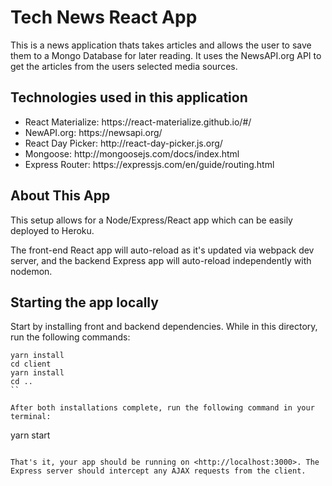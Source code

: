 <h1>Tech News React App</h1>

This is a news application thats takes articles and allows the user to save them to a Mongo Database for later reading. It uses the NewsAPI.org API to get the articles from the users selected media sources.

<h2>Technologies used in this application</h2>
<ul>
    <li>React Materialize: https://react-materialize.github.io/#/</li>
    <li>NewAPI.org: https://newsapi.org/</li>
    <li>React Day Picker: http://react-day-picker.js.org/</li>
    <li>Mongoose: http://mongoosejs.com/docs/index.html</li>
    <li>Express Router:  https://expressjs.com/en/guide/routing.html </li>
</ul>


## About This App

This setup allows for a Node/Express/React app which can be easily deployed to Heroku.

The front-end React app will auto-reload as it's updated via webpack dev server, and the backend Express app will auto-reload independently with nodemon.

## Starting the app locally

Start by installing front and backend dependencies. While in this directory, run the following commands:

```
yarn install
cd client
yarn install
cd ..
``

After both installations complete, run the following command in your terminal:

```
yarn start
```

That's it, your app should be running on <http://localhost:3000>. The Express server should intercept any AJAX requests from the client.


